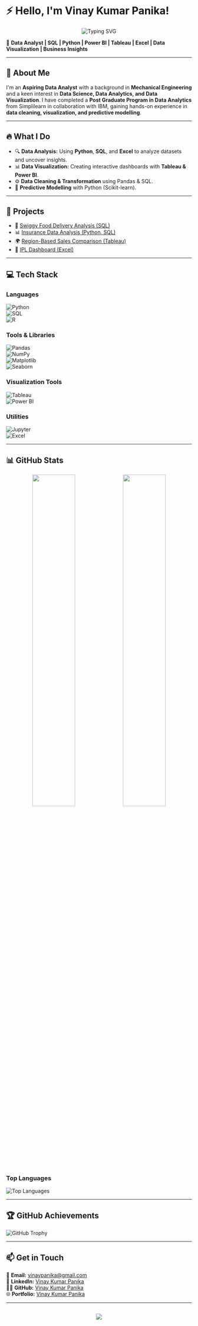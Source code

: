 # ⚡ Hello, I'm Vinay Kumar Panika!  
<p align="center">  
    <img src="https://readme-typing-svg.herokuapp.com?font=Fira+Code&size=35&pause=1000&color=F70000&width=550&lines=I'm+Vinay+Kumar+Panika;Data+Analyst;SQL+|+Python+|+Power+BI+|+Tableau+|+Excel" alt="Typing SVG" />  
</p>

🚀 **Data Analyst | SQL | Python | Power BI | Tableau | Excel | Data Visualization | Business Insights**

---

## 🚀 About Me  
I'm an **Aspiring Data Analyst** with a background in **Mechanical Engineering** and a keen interest in **Data Science, Data Analytics, and Data Visualization**. I have completed a **Post Graduate Program in Data Analytics** from Simplilearn in collaboration with IBM, gaining hands-on experience in **data cleaning, visualization, and predictive modelling**.

---

## 🔥 What I Do  
- 🔍 **Data Analysis:** Using **Python**, **SQL**, and **Excel** to analyze datasets and uncover insights.  
- 📊 **Data Visualization:** Creating interactive dashboards with **Tableau & Power BI**.  
- ⚙️ **Data Cleaning & Transformation** using Pandas & SQL.  
- 🤖 **Predictive Modelling** with Python (Scikit-learn).  

---

## 💪 Projects  
- 🍕 [Swiggy Food Delivery Analysis (SQL)](https://github.com/Vinaypanika/Swiggy-Sales-Analysis-SQL)  
- 📊 [Insurance Data Analysis (Python, SQL)](https://github.com/Vinaypanika/Insurance-Data-Analysis)  
- 🌍 [Region-Based Sales Comparison (Tableau)](https://github.com/Vinaypanika/Comparison-of-Region-Based-on-Sales)  
- 🏏 [IPL Dashboard (Excel)](https://github.com/Vinaypanika/IPL-Dashboard-Using-Excel)   

---

## 💻 Tech Stack  

### Languages  
![Python](https://img.shields.io/badge/-Python-3776AB?style=flat&logo=python&logoColor=white)  
![SQL](https://img.shields.io/badge/-SQL-4479A1?style=flat&logo=mysql&logoColor=white)  
![R](https://img.shields.io/badge/-R-276DC3?style=flat&logo=r&logoColor=white)  

### Tools & Libraries  
![Pandas](https://img.shields.io/badge/-Pandas-150458?style=flat&logo=pandas&logoColor=white)  
![NumPy](https://img.shields.io/badge/-NumPy-013243?style=flat&logo=numpy&logoColor=white)  
![Matplotlib](https://img.shields.io/badge/-Matplotlib-11557C?style=flat)  
![Seaborn](https://img.shields.io/badge/-Seaborn-1F77B4?style=flat)  

### Visualization Tools  
![Tableau](https://img.shields.io/badge/-Tableau-E97627?style=flat&logo=tableau&logoColor=white)  
![Power BI](https://img.shields.io/badge/-PowerBI-F2C811?style=flat&logo=powerbi&logoColor=black)  

### Utilities  
![Jupyter](https://img.shields.io/badge/-Jupyter-F37626?style=flat&logo=jupyter&logoColor=white)  
![Excel](https://img.shields.io/badge/-Microsoft%20Excel-217346?style=flat&logo=microsoft-excel&logoColor=white)  

---

## 📊 GitHub Stats  
<p align="center">  
  <img src="https://github-readme-stats.vercel.app/api?username=Vinaypanika&show_icons=true&theme=radical" width="48%">  
  <img src="https://github-readme-streak-stats.herokuapp.com/?user=Vinaypanika&theme=radical" width="48%">  
</p>  

### Top Languages  
![Top Languages](https://github-readme-stats.vercel.app/api/top-langs/?username=Vinaypanika&layout=compact&theme=radical)  

---

## 🏆 GitHub Achievements  
![GitHub Trophy](https://github-profile-trophy.vercel.app/?username=Vinaypanika&theme=radical&no-frame=true&margin-w=10)  

---

## 📫 Get in Touch  
📧 **Email:** [vinaypanika@gmail.com](mailto:vinaypanika@gmail.com)  
🔗 **LinkedIn:** [Vinay Kumar Panika](https://www.linkedin.com/in/vinaykumarpanika)  
👨‍💻 **GitHub:** [Vinay Kumar Panika](https://github.com/Vinaypanika)  
🌐 **Portfolio:** [Vinay Kumar Panika](https://sites.google.com/view/vinaykumarpanika/home)  

---

<h2 align="center">  
    <img src="https://readme-typing-svg.herokuapp.com/?font=Righteous&size=25&v=true&height=70&duration=5500&lines=Thanks+For+Stopping+By!;+Let's+Turn+Data+Into+Decisions!📊✨;" />  
</h2>

